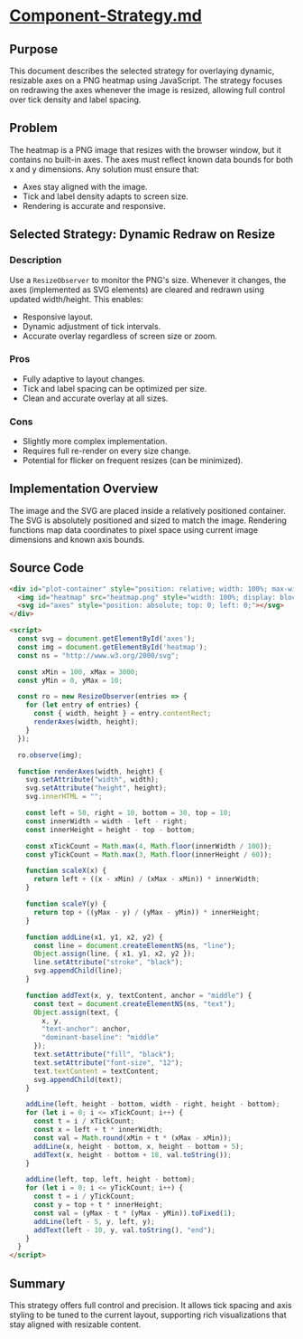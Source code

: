 # [Component-Strategy.md](Component-Strategy.md)

## Purpose

This document describes the selected strategy for overlaying dynamic, resizable axes on a PNG heatmap using JavaScript. The strategy focuses on redrawing the axes whenever the image is resized, allowing full control over tick density and label spacing.

## Problem

The heatmap is a PNG image that resizes with the browser window, but it contains no built-in axes. The axes must reflect known data bounds for both x and y dimensions. Any solution must ensure that:

- Axes stay aligned with the image.
- Tick and label density adapts to screen size.
- Rendering is accurate and responsive.

## Selected Strategy: Dynamic Redraw on Resize

### Description

Use a `ResizeObserver` to monitor the PNG's size. Whenever it changes, the axes (implemented as SVG elements) are cleared and redrawn using updated width/height. This enables:

- Responsive layout.
- Dynamic adjustment of tick intervals.
- Accurate overlay regardless of screen size or zoom.

### Pros

- Fully adaptive to layout changes.
- Tick and label spacing can be optimized per size.
- Clean and accurate overlay at all sizes.

### Cons

- Slightly more complex implementation.
- Requires full re-render on every size change.
- Potential for flicker on frequent resizes (can be minimized).

## Implementation Overview

The image and the SVG are placed inside a relatively positioned container. The SVG is absolutely positioned and sized to match the image. Rendering functions map data coordinates to pixel space using current image dimensions and known axis bounds.

## Source Code

```html
<div id="plot-container" style="position: relative; width: 100%; max-width: 800px;">
  <img id="heatmap" src="heatmap.png" style="width: 100%; display: block;" />
  <svg id="axes" style="position: absolute; top: 0; left: 0;"></svg>
</div>

<script>
  const svg = document.getElementById('axes');
  const img = document.getElementById('heatmap');
  const ns = "http://www.w3.org/2000/svg";

  const xMin = 100, xMax = 3000;
  const yMin = 0, yMax = 10;

  const ro = new ResizeObserver(entries => {
    for (let entry of entries) {
      const { width, height } = entry.contentRect;
      renderAxes(width, height);
    }
  });

  ro.observe(img);

  function renderAxes(width, height) {
    svg.setAttribute("width", width);
    svg.setAttribute("height", height);
    svg.innerHTML = "";

    const left = 50, right = 10, bottom = 30, top = 10;
    const innerWidth = width - left - right;
    const innerHeight = height - top - bottom;

    const xTickCount = Math.max(4, Math.floor(innerWidth / 100));
    const yTickCount = Math.max(3, Math.floor(innerHeight / 60));

    function scaleX(x) {
      return left + ((x - xMin) / (xMax - xMin)) * innerWidth;
    }

    function scaleY(y) {
      return top + ((yMax - y) / (yMax - yMin)) * innerHeight;
    }

    function addLine(x1, y1, x2, y2) {
      const line = document.createElementNS(ns, "line");
      Object.assign(line, { x1, y1, x2, y2 });
      line.setAttribute("stroke", "black");
      svg.appendChild(line);
    }

    function addText(x, y, textContent, anchor = "middle") {
      const text = document.createElementNS(ns, "text");
      Object.assign(text, {
        x, y,
        "text-anchor": anchor,
        "dominant-baseline": "middle"
      });
      text.setAttribute("fill", "black");
      text.setAttribute("font-size", "12");
      text.textContent = textContent;
      svg.appendChild(text);
    }

    addLine(left, height - bottom, width - right, height - bottom);
    for (let i = 0; i <= xTickCount; i++) {
      const t = i / xTickCount;
      const x = left + t * innerWidth;
      const val = Math.round(xMin + t * (xMax - xMin));
      addLine(x, height - bottom, x, height - bottom + 5);
      addText(x, height - bottom + 18, val.toString());
    }

    addLine(left, top, left, height - bottom);
    for (let i = 0; i <= yTickCount; i++) {
      const t = i / yTickCount;
      const y = top + t * innerHeight;
      const val = (yMax - t * (yMax - yMin)).toFixed(1);
      addLine(left - 5, y, left, y);
      addText(left - 10, y, val.toString(), "end");
    }
  }
</script>
```

## Summary

This strategy offers full control and precision. It allows tick spacing and axis styling to be tuned to the current layout, supporting rich visualizations that stay aligned with resizable content.
